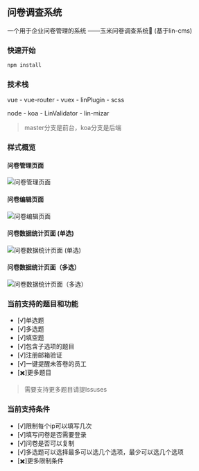 ## 问卷调查系统
一个用于企业问卷管理的系统 ——玉米问卷调查系统🌽 (基于lin-cms)

### 快速开始

```bash
npm install
```

### 技术栈
vue - vue-router - vuex - linPlugin - scss

node - koa - LinValidator - lin-mizar 

>master分支是前台，koa分支是后端

### 样式概览
#### 问卷管理页面
![问卷管理页面](http://qiniu-waterbang.waterbang.top/questionnaire/questionnaire.png)

#### 问卷编辑页面
![问卷编辑页面](http://qiniu-waterbang.waterbang.top/questionnaire/edit.png)

#### 问卷数据统计页面 (单选)
![问卷数据统计页面 (单选)](http://qiniu-waterbang.waterbang.top/questionnaire/data.png)

#### 问卷数据统计页面（多选）
![问卷数据统计页面（多选）](http://qiniu-waterbang.waterbang.top/questionnaire/multiple.png)

### 当前支持的题目和功能

- [√]单选题
- [√]多选题
- [√]填空题
- [√]包含子选项的题目
- [√]注册邮箱验证
- [√]一键提醒未答卷的员工
- [✖️]更多题目

> 需要支持更多题目请提Issuses

### 当前支持条件

- [√]限制每个ip可以填写几次
- [√]填写问卷是否需要登录
- [√]问卷是否可以复制
- [√]多选题可以选择最多可以选几个选项，最少可以选几个选项
- [✖️]更多限制条件

